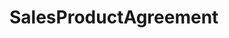 # SalesProductAgreement   

<script src="https://unpkg.com/@stoplight/elements/web-components.min.js"></script>
<link rel="stylesheet" href="https://unpkg.com/@stoplight/elements/styles.min.css">

<elements-api
  apiDescriptionUrl="SalesProductAgreement.yaml"
  layout="sidebar"
  router="hash"
  hideTryIt="false"
  hideSchemas="false"
  hideInternal="false"
/>